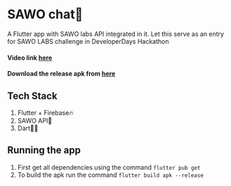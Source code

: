 # SAWO chat📱
A Flutter app with SAWO labs API integrated in it.
Let this serve as an entry for SAWO LABS challenge in DeveloperDays Hackathon

#### Video link [here](https://www.linkedin.com/posts/bhardwajeshaan_flutter-sawo-sawolabs-activity-6844188491341946880-Z8Nz)
#### Download the release apk from [here](https://github.com/Eshaan-B/sawoChat/releases/tag/v1.0)
## Tech Stack
1. Flutter + Firebase🔥
2. SAWO API🔐
3. Dart👨‍💻
## Running the app
1. First get all dependencies using the command `flutter pub get`
2. To build the apk run the command `flutter build apk --release`
